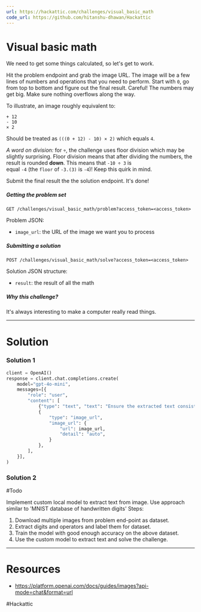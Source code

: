 ```yaml
---
url: https://hackattic.com/challenges/visual_basic_math
code_url: https://github.com/hitanshu-dhawan/Hackattic
---
```


# Visual basic math

We need to get some things calculated, so let's get to work.

Hit the problem endpoint and grab the image URL. The image will be a few lines of numbers and operations that you need to perform. Start with `0`, go from top to bottom and figure out the final result. Careful! The numbers may get big. Make sure nothing overflows along the way.

To illustrate, an image roughly equivalent to:

```
+ 12 
- 10  
× 2
```

Should be treated as `(((0 + 12) - 10) × 2)` which equals `4`.

_A word on division:_ for `÷`, the challenge uses floor division which may be slightly surprising. Floor division means that after dividing the numbers, the result is rounded **down**. This means that `-10 ÷ 3` is equal `-4` (the `floor` of `-3.(3)` is `-4`)! Keep this quirk in mind.

Submit the final result the the solution endpoint. It's done!

##### Getting the problem set

`GET /challenges/visual_basic_math/problem?access_token=<access_token>`

Problem JSON:

- `image_url`: the URL of the image we want you to process

##### Submitting a solution

`POST /challenges/visual_basic_math/solve?access_token=<access_token>`

Solution JSON structure:

- `result`: the result of all the math

##### Why this challenge?

It's always interesting to make a computer really read things.

---
# Solution

### Solution 1

```python
client = OpenAI()
response = client.chat.completions.create(
	model="gpt-4o-mini",
	messages=[{
		"role": "user",
		"content": [
			{"type": "text", "text": "Ensure the extracted text consists only of the characters '0123456789+-×÷' while preserving the original formatting. The first character must be one of '+', '-', '×', or '÷', followed by a space, and then a number without any spaces."},
			{
				"type": "image_url",
				"image_url": {
					"url": image_url,
					"detail": "auto",
				}
			},
		],
	}],
)
```

### Solution 2

#Todo

Implement custom local model to extract text from image.
Use approach similar to 'MNIST database of handwritten digits'
Steps:
1. Download multiple images from problem end-point as dataset.
2. Extract digits and operators and label them for dataset.
3. Train the model with good enough accuracy on the above dataset.
4. Use the custom model to extract text and solve the challenge.

---
# Resources

- https://platform.openai.com/docs/guides/images?api-mode=chat&format=url


#Hackattic
